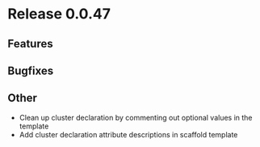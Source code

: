 # Release 0.0.47

## Features

## Bugfixes

## Other
- Clean up cluster declaration by commenting out optional values in the template
- Add cluster declaration attribute descriptions in scaffold template
